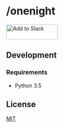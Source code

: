 # /onenight

<a href="https://slack.com/oauth/authorize?scope=commands,bot&2189938846.62926843333">
  <img alt="Add to Slack" height="40" width="139" src="https://platform.slack-edge.com/img/add_to_slack.png" srcset="https://platform.slack-edge.com/img/add_to_slack.png 1x, https://platform.slack-edge.com/img/add_to_slack@2x.png 2x" />
</a>

## Development

### Requirements

- Python 3.5

## License

[MIT](https://marksteve.mit-license.org)
